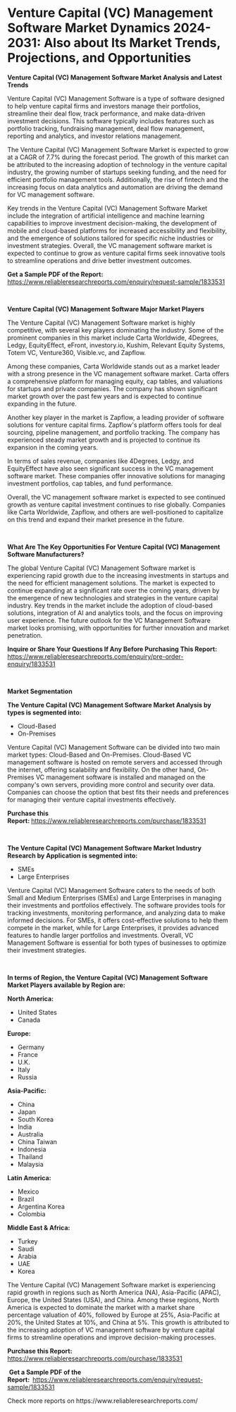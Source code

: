 <p><h1>Venture Capital (VC) Management Software Market Dynamics 2024-2031: Also about Its Market Trends, Projections, and Opportunities</h1></p><p><strong>Venture Capital (VC) Management Software Market Analysis and Latest Trends</strong></p>
<p><p>Venture Capital (VC) Management Software is a type of software designed to help venture capital firms and investors manage their portfolios, streamline their deal flow, track performance, and make data-driven investment decisions. This software typically includes features such as portfolio tracking, fundraising management, deal flow management, reporting and analytics, and investor relations management.</p><p>The Venture Capital (VC) Management Software Market is expected to grow at a CAGR of 7.7% during the forecast period. The growth of this market can be attributed to the increasing adoption of technology in the venture capital industry, the growing number of startups seeking funding, and the need for efficient portfolio management tools. Additionally, the rise of fintech and the increasing focus on data analytics and automation are driving the demand for VC management software.</p><p>Key trends in the Venture Capital (VC) Management Software Market include the integration of artificial intelligence and machine learning capabilities to improve investment decision-making, the development of mobile and cloud-based platforms for increased accessibility and flexibility, and the emergence of solutions tailored for specific niche industries or investment strategies. Overall, the VC management software market is expected to continue to grow as venture capital firms seek innovative tools to streamline operations and drive better investment outcomes.</p></p>
<p><strong>Get a Sample PDF of the Report:&nbsp;</strong> <a href="https://www.reliableresearchreports.com/enquiry/request-sample/1833531">https://www.reliableresearchreports.com/enquiry/request-sample/1833531</a></p>
<p>&nbsp;</p>
<p><strong>Venture Capital (VC) Management Software Major Market Players</strong></p>
<p><p>The Venture Capital (VC) Management Software market is highly competitive, with several key players dominating the industry. Some of the prominent companies in this market include Carta Worldwide, 4Degrees, Ledgy, EquityEffect, eFront, investory.io, Kushim, Relevant Equity Systems, Totem VC, Venture360, Visible.vc, and Zapflow.</p><p>Among these companies, Carta Worldwide stands out as a market leader with a strong presence in the VC management software market. Carta offers a comprehensive platform for managing equity, cap tables, and valuations for startups and private companies. The company has shown significant market growth over the past few years and is expected to continue expanding in the future.</p><p>Another key player in the market is Zapflow, a leading provider of software solutions for venture capital firms. Zapflow's platform offers tools for deal sourcing, pipeline management, and portfolio tracking. The company has experienced steady market growth and is projected to continue its expansion in the coming years.</p><p>In terms of sales revenue, companies like 4Degrees, Ledgy, and EquityEffect have also seen significant success in the VC management software market. These companies offer innovative solutions for managing investment portfolios, cap tables, and fund performance.</p><p>Overall, the VC management software market is expected to see continued growth as venture capital investment continues to rise globally. Companies like Carta Worldwide, Zapflow, and others are well-positioned to capitalize on this trend and expand their market presence in the future.</p></p>
<p>&nbsp;</p>
<p><strong>What Are The Key Opportunities For Venture Capital (VC) Management Software Manufacturers?</strong></p>
<p><p>The global Venture Capital (VC) Management Software market is experiencing rapid growth due to the increasing investments in startups and the need for efficient management solutions. The market is expected to continue expanding at a significant rate over the coming years, driven by the emergence of new technologies and strategies in the venture capital industry. Key trends in the market include the adoption of cloud-based solutions, integration of AI and analytics tools, and the focus on improving user experience. The future outlook for the VC Management Software market looks promising, with opportunities for further innovation and market penetration.</p></p>
<p><strong>Inquire or Share Your Questions If Any Before Purchasing This Report:</strong> <a href="https://www.reliableresearchreports.com/enquiry/pre-order-enquiry/1833531">https://www.reliableresearchreports.com/enquiry/pre-order-enquiry/1833531</a></p>
<p>&nbsp;</p>
<p><strong>Market Segmentation</strong></p>
<p><strong>The Venture Capital (VC) Management Software Market Analysis by types is segmented into:</strong></p>
<p><ul><li>Cloud-Based</li><li>On-Premises</li></ul></p>
<p><p>Venture Capital (VC) Management Software can be divided into two main market types: Cloud-Based and On-Premises. Cloud-Based VC management software is hosted on remote servers and accessed through the internet, offering scalability and flexibility. On the other hand, On-Premises VC management software is installed and managed on the company's own servers, providing more control and security over data. Companies can choose the option that best fits their needs and preferences for managing their venture capital investments effectively.</p></p>
<p><strong>Purchase this Report:&nbsp;</strong><a href="https://www.reliableresearchreports.com/purchase/1833531">https://www.reliableresearchreports.com/purchase/1833531</a></p>
<p>&nbsp;</p>
<p><strong>The Venture Capital (VC) Management Software Market Industry Research by Application is segmented into:</strong></p>
<p><ul><li>SMEs</li><li>Large Enterprises</li></ul></p>
<p><p>Venture Capital (VC) Management Software caters to the needs of both Small and Medium Enterprises (SMEs) and Large Enterprises in managing their investments and portfolios effectively. The software provides tools for tracking investments, monitoring performance, and analyzing data to make informed decisions. For SMEs, it offers cost-effective solutions to help them compete in the market, while for Large Enterprises, it provides advanced features to handle larger portfolios and investments. Overall, VC Management Software is essential for both types of businesses to optimize their investment strategies.</p></p>
<p>&nbsp;</p>
<p><strong>In terms of Region, the Venture Capital (VC) Management Software Market Players available by Region are:</strong></p>
<p>
    <p> <strong> North America: </strong>
        <ul>
            <li>United States</li>
            <li>Canada</li>
        </ul>
        </p> 
    <p> <strong> Europe: </strong>
        <ul>
            <li>Germany</li>
            <li>France</li>
            <li>U.K.</li>
            <li>Italy</li>
            <li>Russia</li>
        </ul>
        </p> 
    <p> <strong> Asia-Pacific: </strong>
        <ul>
            <li>China</li>
            <li>Japan</li>
            <li>South Korea</li>
            <li>India</li>
            <li>Australia</li>
            <li>China Taiwan</li>
            <li>Indonesia</li>
            <li>Thailand</li>
            <li>Malaysia</li>
        </ul>
        </p> 
    <p> <strong> Latin America: </strong>
        <ul>
            <li>Mexico</li>
            <li>Brazil</li>
            <li>Argentina Korea</li>
            <li>Colombia</li>
        </ul>
        </p> 
    <p> <strong> Middle East & Africa: </strong>
        <ul>
            <li>Turkey</li>
            <li>Saudi</li>
            <li>Arabia</li>
            <li>UAE</li>
            <li>Korea</li>
        </ul>
    </p>
    </p>
<p><p>The Venture Capital (VC) Management Software market is experiencing rapid growth in regions such as North America (NA), Asia-Pacific (APAC), Europe, the United States (USA), and China. Among these regions, North America is expected to dominate the market with a market share percentage valuation of 40%, followed by Europe at 25%, Asia-Pacific at 20%, the United States at 10%, and China at 5%. This growth is attributed to the increasing adoption of VC management software by venture capital firms to streamline operations and improve decision-making processes.</p></p>
<p><strong>Purchase this Report: </strong><a href="https://www.reliableresearchreports.com/purchase/1833531">https://www.reliableresearchreports.com/purchase/1833531</a></p>
<p>&nbsp;<strong>Get a Sample PDF of the Report:&nbsp;&nbsp;</strong><a href="https://www.reliableresearchreports.com/enquiry/request-sample/1833531">https://www.reliableresearchreports.com/enquiry/request-sample/1833531</a></p>
<p><strong></strong></p>
<p>Check more reports on https://www.reliableresearchreports.com/</p>